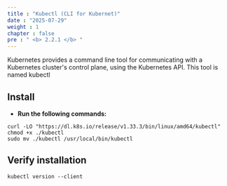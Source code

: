 ```yaml
---
title : "Kubectl (CLI for Kubernet)"
date : "2025-07-29"
weight : 1
chapter : false
pre : " <b> 2.2.1 </b> "
---
```


Kubernetes provides a command line tool for communicating with a Kubernetes cluster's control plane, using the Kubernetes API. This tool is named kubectl

## Install
- **Run the following commands:**
```
curl -LO "https://dl.k8s.io/release/v1.33.3/bin/linux/amd64/kubectl"
chmod +x ./kubectl
sudo mv ./kubectl /usr/local/bin/kubectl
```

## Verify installation
```
kubectl version --client 
```

